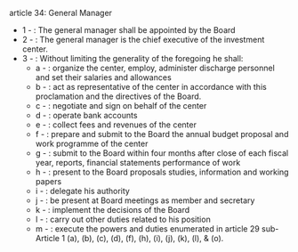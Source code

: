 article 34: General Manager 

<ul>
			<li>1 - : The general manager shall be appointed by the Board <ul>
			</ul></li>			<li>2 - : The general manager is the chief executive of the investment center. <ul>
			</ul></li>			<li>3 - : Without limiting the generality of the foregoing he shall:<ul>
						<li>a - : organize the center, employ, administer discharge personnel and set their salaries and allowances<ul>
						</ul></li>						<li>b - : act as representative of the center in accordance with this proclamation and the directives of the Board.<ul>
						</ul></li>						<li>c - : negotiate and sign on behalf of the center <ul>
						</ul></li>						<li>d - : operate bank accounts <ul>
						</ul></li>						<li>e - : collect fees and revenues of the center<ul>
						</ul></li>						<li>f - : prepare and submit to the Board the annual budget proposal and work programme of the center<ul>
						</ul></li>						<li>g - : submit to the Board within four months after close of each fiscal year, reports, financial statements performance of work <ul>
						</ul></li>						<li>h - : present to the Board proposals studies, information and working papers<ul>
						</ul></li>						<li>i - : delegate his authority<ul>
						</ul></li>						<li>j - : be present at Board meetings as member and secretary <ul>
						</ul></li>						<li>k - : implement the decisions of the Board<ul>
						</ul></li>						<li>l - : carry out other duties related to his position<ul>
						</ul></li>						<li>m - : execute the powers and duties enumerated in article 29 sub-Article 1 (a), (b), (c), (d), (f), (h), (i), (j), (k), (l), &amp; (o). <ul>
						</ul></li>			</ul></li></ul>
